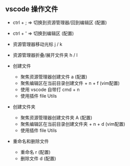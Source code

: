 ## vscode 操作文件

- ctrl + ; => 切换到资源管理器/回到编辑区 (配置)
- ctrl + ' => 切换到编辑区 (配置)
  
- 资源管理器移动光标 j / k
- 资源管理器折叠/展开文件夹 h / l 

- 创建文件
  - 聚焦资源管理器创建文件 a (配置)
  - 聚焦编辑区在当前目录创建文件 <leader> + n + f (vim配置)
  - 使用 vscode 自带打 cmd + n
  - 使用插件 file Utils

- 创建文件夹
  - 聚焦资源管理器创建文件夹 A (配置)
  - 聚焦编辑区在当前目录创建文件夹 <leader> + n + d (vim配置)
  - 使用插件 file Utils

- 重命名和删除文件
  - 重命名 r (配置)
  - 删除文件 d (配置)

